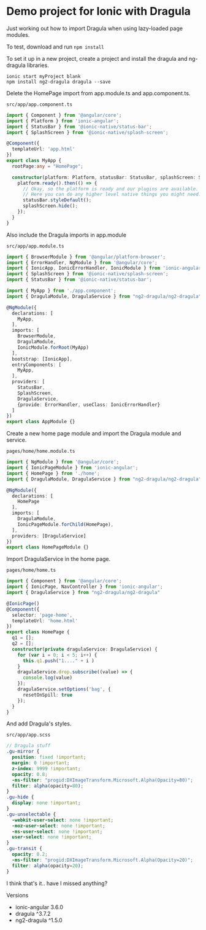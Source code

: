 # Demo project for Ionic with Dragula

Just working out how to import Dragula when using lazy-loaded page modules.

To test, download and run `npm install`

To set it up in a new project, create a project and install the dragula and ng-dragula libraries.

    ionic start myProject blank
    npm install ng2-dragula dragula --save


Delete the HomePage import from app.module.ts and app.component.ts.

`src/app/app.component.ts`
```typescript
import { Component } from '@angular/core';
import { Platform } from 'ionic-angular';
import { StatusBar } from '@ionic-native/status-bar';
import { SplashScreen } from '@ionic-native/splash-screen';

@Component({
  templateUrl: 'app.html'
})
export class MyApp {
  rootPage:any = "HomePage";

  constructor(platform: Platform, statusBar: StatusBar, splashScreen: SplashScreen) {
    platform.ready().then(() => {
      // Okay, so the platform is ready and our plugins are available.
      // Here you can do any higher level native things you might need.
      statusBar.styleDefault();
      splashScreen.hide();
    });
  }
}
```


Also include the Dragula imports in app.module

`src/app/app.module.ts`
```typescript
import { BrowserModule } from '@angular/platform-browser';
import { ErrorHandler, NgModule } from '@angular/core';
import { IonicApp, IonicErrorHandler, IonicModule } from 'ionic-angular';
import { SplashScreen } from '@ionic-native/splash-screen';
import { StatusBar } from '@ionic-native/status-bar';

import { MyApp } from './app.component';
import { DragulaModule, DragulaService } from "ng2-dragula/ng2-dragula"

@NgModule({
  declarations: [
    MyApp,
  ],
  imports: [
    BrowserModule,
    DragulaModule,
    IonicModule.forRoot(MyApp)
  ],
  bootstrap: [IonicApp],
  entryComponents: [
    MyApp,
  ],
  providers: [
    StatusBar,
    SplashScreen,
    DragulaService,
    {provide: ErrorHandler, useClass: IonicErrorHandler}
  ]
})
export class AppModule {}
```


Create a new home page module and import the Dragula module and service.

`pages/home/home.module.ts`
```typescript
import { NgModule } from '@angular/core';
import { IonicPageModule } from 'ionic-angular';
import { HomePage } from './home';
import { DragulaModule, DragulaService } from "ng2-dragula/ng2-dragula"

@NgModule({
  declarations: [
    HomePage
  ],
  imports: [
    DragulaModule,
    IonicPageModule.forChild(HomePage),
  ],
  providers: [DragulaService]
})
export class HomePageModule {}
```


Import DragulaService in the home page.

`pages/home/home.ts`
```typescript
import { Component } from '@angular/core';
import { IonicPage, NavController } from 'ionic-angular';
import { DragulaService } from "ng2-dragula/ng2-dragula"

@IonicPage()
@Component({
  selector: 'page-home',
  templateUrl: 'home.html'
})
export class HomePage {
  q1 = [];
  q2 = [];
  constructor(private dragulaService: DragulaService) {
    for (var i = 0; i < 5; i++) {
      this.q1.push("1...." + i )
    }
    dragulaService.drop.subscribe((value) => {
      console.log(value)
    });
    dragulaService.setOptions('bag', {
      resetOnSpill: true
    });
  }
}
```


And add Dragula's styles.

`src/app/app.scss`
```scss
// Dragula stuff
.gu-mirror {
  position: fixed !important;
  margin: 0 !important;
  z-index: 9999 !important;
  opacity: 0.8;
  -ms-filter: "progid:DXImageTransform.Microsoft.Alpha(Opacity=80)";
  filter: alpha(opacity=80);
}
.gu-hide {
  display: none !important;
}
.gu-unselectable {
  -webkit-user-select: none !important;
  -moz-user-select: none !important;
  -ms-user-select: none !important;
  user-select: none !important;
}
.gu-transit {
  opacity: 0.2;
  -ms-filter: "progid:DXImageTransform.Microsoft.Alpha(Opacity=20)";
  filter: alpha(opacity=20);
}
```

I think that's it.. have I missed anything?


Versions

- ionic-angular 3.6.0
- dragula ^3.7.2
- ng2-dragula ^1.5.0